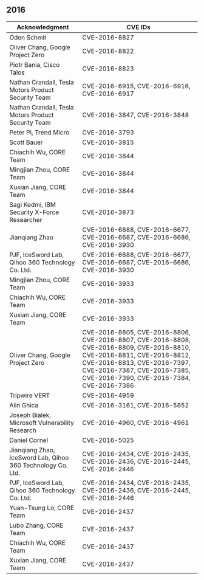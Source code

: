 ## 2016

| Acknowledgment | CVE IDs |
|----------------|---------|
| Oden Schmit | CVE-2016-8827 |
| Oliver Chang, Google Project Zero | CVE-2016-8822 |
| Piotr Bania, Cisco Talos | CVE-2016-8823 |
| Nathan Crandall, Tesla Motors Product Security Team | CVE-2016-6915, CVE-2016-6916, CVE-2016-6917 |
| Nathan Crandall, Tesla Motors Product Security Team | CVE-2016-3847, CVE-2016-3848 |
| Peter Pi, Trend Micro | CVE-2016-3793 |
| Scott Bauer | CVE-2016-3815 |
| Chiachih Wu, CORE Team | CVE-2016-3844 |
| Mingjian Zhou, CORE Team | CVE-2016-3844 |
| Xuxian Jiang, CORE Team | CVE-2016-3844 |
| Sagi Kedmi, IBM Security X-Force Researcher | CVE-2016-3873 |
| Jianqiang Zhao | CVE-2016-6688, CVE-2016-6677, CVE-2016-6687, CVE-2016-6686, CVE-2016-3930 |
| PJF, IceSword Lab, Qihoo 360 Technology Co. Ltd. | CVE-2016-6688, CVE-2016-6677, CVE-2016-6687, CVE-2016-6686, CVE-2016-3930 |
| Mingjian Zhou, CORE Team | CVE-2016-3933 |
| Chiachih Wu, CORE Team | CVE-2016-3933 |
| Xuxian Jiang, CORE Team | CVE-2016-3933 |
| Oliver Chang, Google Project Zero | CVE-2016-8805, CVE-2016-8806, CVE-2016-8807, CVE-2016-8808, CVE-2016-8809, CVE-2016-8810, CVE-2016-8811, CVE-2016-8812, CVE-2016-8813, CVE-2016-7397, CVE-2016-7387, CVE-2016-7385, CVE-2016-7390, CVE-2016-7384, CVE-2016-7386 |
| Tripwire VERT | CVE-2016-4959 |
| Alin Ghica | CVE-2016-3161, CVE-2016-5852 |
| Joseph Bialek, Microsoft Vulnerability Research | CVE-2016-4960, CVE-2016-4961 |
| Daniel Cornel | CVE-2016-5025 |
| Jianqiang Zhao, IceSword Lab, Qihoo 360 Technology Co. Ltd. | CVE-2016-2434, CVE-2016-2435, CVE-2016-2436, CVE-2016-2445, CVE-2016-2446 |
| PJF, IceSword Lab, Qihoo 360 Technology Co. Ltd. | CVE-2016-2434, CVE-2016-2435, CVE-2016-2436, CVE-2016-2445, CVE-2016-2446 |
| Yuan-Tsung Lo, CORE Team | CVE-2016-2437 |
| Lubo Zhang, CORE Team | CVE-2016-2437 |
| Chiachih Wu, CORE Team | CVE-2016-2437 |
| Xuxian Jiang, CORE Team | CVE-2016-2437 |
